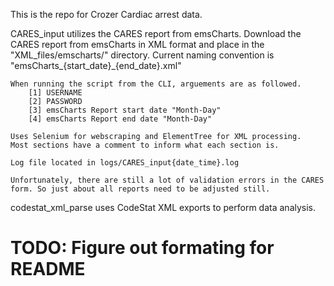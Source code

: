 This is the repo for Crozer Cardiac arrest data.

CARES_input utilizes the CARES report from emsCharts. 
    Download the CARES report from emsCharts in XML format and place in the "XML_files/emscharts/" directory.
        Current naming convention is "emsCharts_{start_date}_{end_date}.xml"
    
    When running the script from the CLI, arguements are as followed.
        [1] USERNAME
        [2] PASSWORD
        [3] emsCharts Report start date "Month-Day"
        [4] emsCharts Report end date "Month-Day"

    Uses Selenium for webscraping and ElementTree for XML processing.
    Most sections have a comment to inform what each section is.

    Log file located in logs/CARES_input{date_time}.log

    Unfortunately, there are still a lot of validation errors in the CARES form. So just about all reports need to be adjusted still.

codestat_xml_parse uses CodeStat XML exports to perform data analysis. 

# TODO: Figure out formating for README